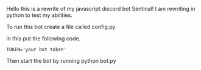 Hello this is a rewrite of my javascript discord bot Sentinal!
I am rewriting in python to test my abilities.

To run this bot create a file called config.py

in this put the following code.
```
TOKEN='your bot token'
```
Then start the bot by running
python bot.py